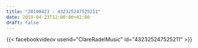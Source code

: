 ```yaml
---
title: "20190423 - 432325247525211"
date: 2019-04-23T12:00:00+02:00
draft: false
---
```


{{< facebookvideov userid="ClareRadelMusic" id="432325247525211" >}}
